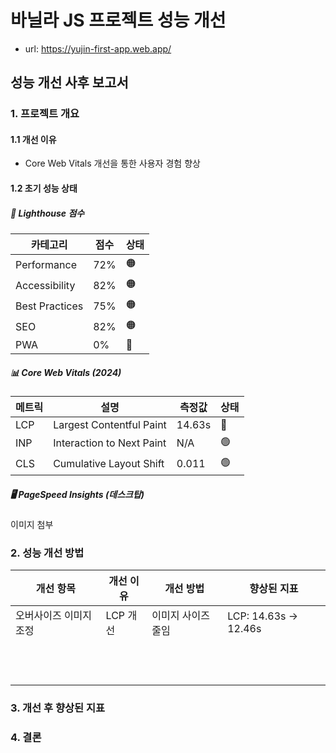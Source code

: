 # 바닐라 JS 프로젝트 성능 개선
- url: https://yujin-first-app.web.app/

## 성능 개선 사후 보고서

### 1. 프로젝트 개요
#### 1.1 개선 이유
- Core Web Vitals 개선을 통한 사용자 경험 향상

#### 1.2 초기 성능 상태
##### 🎯 Lighthouse 점수
| 카테고리 | 점수 | 상태 |
|----------|------|------|
| Performance | 72% | 🟠 |
| Accessibility | 82% | 🟠 |
| Best Practices | 75% | 🟠 |
| SEO | 82% | 🟠 |
| PWA | 0% | 🔴 |

##### 📊 Core Web Vitals (2024)
| 메트릭 | 설명 | 측정값 | 상태 |
|--------|------|--------|------|
| LCP | Largest Contentful Paint | 14.63s | 🔴 |
| INP | Interaction to Next Paint | N/A | 🟢 |
| CLS | Cumulative Layout Shift | 0.011 | 🟢 |

##### 🖥️ PageSpeed Insights (데스크탑)
이미지 첨부


### 2. 성능 개선 방법
|  개선 항목  |  개선 이유  |  개선 방법  |  향상된 지표  |
|---|---|---|---|
|  오버사이즈 이미지 조정  |  LCP 개선  |  이미지 사이즈 줄임  |  LCP: 14.63s →  12.46s  |
|   |   |   |   |
|   |   |   |   |
|   |   |   |   |
|   |   |   |   |
|   |   |   |   |
|   |   |   |   |
|   |   |   |   |
|   |   |   |   |
|   |   |   |   |
|   |   |   |   |
|   |   |   |   |
|   |   |   |   |


### 3. 개선 후 향상된 지표

### 4. 결론